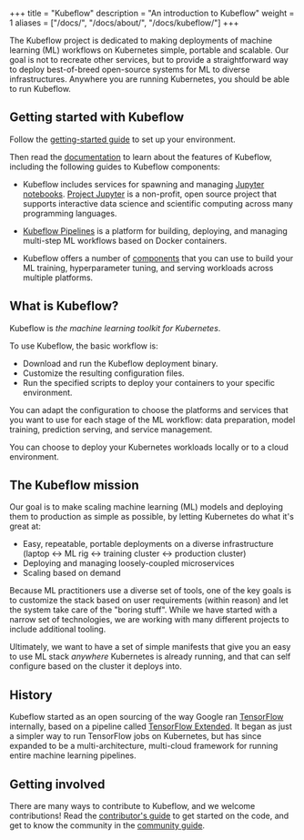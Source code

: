 +++
title = "Kubeflow"
description = "An introduction to Kubeflow"
weight = 1
aliases = ["/docs/", "/docs/about/", "/docs/kubeflow/"]
+++

The Kubeflow project is dedicated to making deployments of machine learning (ML) 
workflows on Kubernetes simple, portable and scalable. Our goal is not to 
recreate other services, but to provide a straightforward way to deploy 
best-of-breed open-source systems for ML to diverse infrastructures. Anywhere 
you are running Kubernetes, you should be able to run Kubeflow.

## Getting started with Kubeflow

Follow the [getting-started guide](/docs/started/getting-started) to set up your
environment.

Then read the [documentation](/docs/) to learn about the features of Kubeflow, 
including the following guides to Kubeflow components:

* Kubeflow includes services for spawning and managing 
  [Jupyter notebooks](/docs/notebooks/). [Project Jupyter](https://jupyter.org/) 
  is a non-profit, open source project that supports interactive data science 
  and scientific computing across many programming languages.

* [Kubeflow Pipelines](/docs/pipelines/pipelines-overview/) is a platform for 
  building, deploying, and managing multi-step ML workflows based on Docker 
  containers.

* Kubeflow offers a number of [components](/docs/components/) that you can use
  to build your ML training, hyperparameter tuning, and serving workloads across
  multiple platforms.

## What is Kubeflow?

Kubeflow is *the machine learning toolkit for Kubernetes*.

To use Kubeflow, the basic workflow is:

* Download and run the Kubeflow deployment binary.
* Customize the resulting configuration files.
* Run the specified scripts to deploy your containers to your specific
  environment.

You can adapt the configuration to choose the platforms and services that you 
want to use for each stage of the ML workflow: data preparation, model training,
prediction serving, and service management.

You can choose to deploy your Kubernetes workloads locally or to a cloud 
environment.

## The Kubeflow mission

Our goal is to make scaling machine learning (ML) models and deploying them to
production as simple as possible, by letting Kubernetes do what it's great at:

  * Easy, repeatable, portable deployments on a diverse infrastructure (laptop
    <-> ML rig <-> training cluster <-> production cluster)
  * Deploying and managing loosely-coupled microservices
  * Scaling based on demand

Because ML practitioners use a diverse set of tools, one of the key goals is to
customize the stack based on user requirements (within reason) and let the
system take care of the "boring stuff". While we have started with a narrow set
of technologies, we are working with many different projects to include 
additional tooling.

Ultimately, we want to have a set of simple manifests that give you an easy to 
use ML stack _anywhere_ Kubernetes is already running, and that can self 
configure based on the cluster it deploys into.

## History

Kubeflow started as an open sourcing of the way Google ran [TensorFlow](https://www.tensorflow.org/) internally, based on a pipeline called [TensorFlow Extended](https://www.tensorflow.org/tfx/). It began as just a simpler way to run TensorFlow jobs on Kubernetes, but has since expanded to be a multi-architecture, multi-cloud framework for running entire machine learning pipelines.

## Getting involved

There are many ways to contribute to Kubeflow, and we welcome contributions! 
Read the [contributor's guide](/docs/about/contributing) to get started on the 
code, and get to know the community in the 
[community guide](/docs/about/community).
